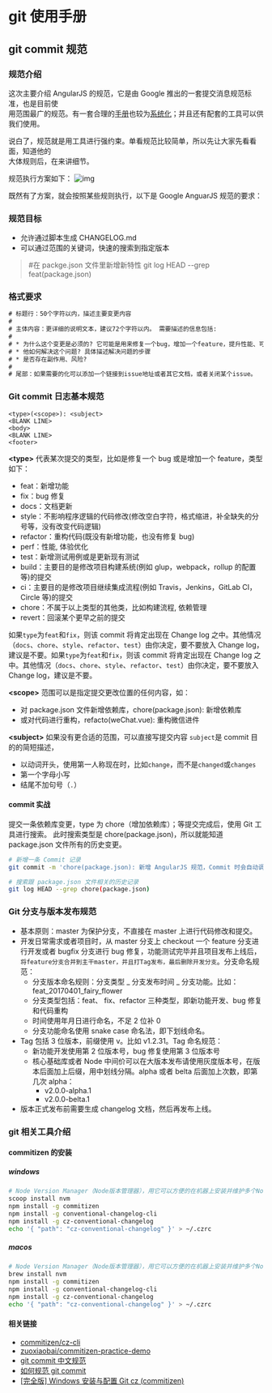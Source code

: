 # git 使用手册

## git commit 规范

### 规范介绍

这次主要介绍 AngularJS 的规范，它是由 Google 推出的一套提交消息规范标准，也是目前使  
用范围最广的规范。有一套合理的[手册](https://docs.google.com/document/d/1QrDFcIiPjSLDn3EL15IJygNPiHORgU1_OOAqWjiDU5Y/edit)也较为[系统化](https://github.com/angular/angular.js/blob/master/CONTRIBUTING.md#toc10)；并且还有配套的工具可以供我们使用。

说白了，规范就是用工具进行强约束。单看规范比较简单，所以先让大家先看看面，知道他的  
大体规则后，在来讲细节。

规范执行方案如下：
![img](https://img2018.cnblogs.com/blog/328599/201901/328599-20190123104101160-845368160.png)

既然有了方案，就会按照某些规则执行，以下是 Google AnguarJS 规范的要求：

### 规范目标

- 允许通过脚本生成 CHANGELOG.md
- 可以通过范围的关键词，快速的搜索到指定版本

> #在 packge.json 文件里新增新特性
> git log HEAD --grep feat(package.json)

### 格式要求

```txt
# 标题行：50个字符以内，描述主要变更内容
#
# 主体内容：更详细的说明文本，建议72个字符以内。 需要描述的信息包括:
#
# * 为什么这个变更是必须的? 它可能是用来修复一个bug，增加一个feature，提升性能、可靠性、稳定性等等
# * 他如何解决这个问题? 具体描述解决问题的步骤
# * 是否存在副作用、风险?
#
# 尾部：如果需要的化可以添加一个链接到issue地址或者其它文档，或者关闭某个issue。
```

### Git commit 日志基本规范

```git
<type>(<scope>): <subject>
<BLANK LINE>
<body>
<BLANK LINE>
<footer>
```

**\<type\>**
代表某次提交的类型，比如是修复一个 bug 或是增加一个 feature，类型如下：

- feat：新增功能
- fix：bug 修复
- docs：文档更新
- style：不影响程序逻辑的代码修改(修改空白字符，格式缩进，补全缺失的分号等，没有改变代码逻辑)
- refactor：重构代码(既没有新增功能，也没有修复 bug)
- perf：性能, 体验优化
- test：新增测试用例或是更新现有测试
- build：主要目的是修改项目构建系统(例如 glup，webpack，rollup 的配置等)的提交
- ci：主要目的是修改项目继续集成流程(例如 Travis，Jenkins，GitLab CI，Circle 等)的提交
- chore：不属于以上类型的其他类，比如构建流程, 依赖管理
- revert：回滚某个更早之前的提交

如果`type`为`feat`和`fix`，则该 commit 将肯定出现在 Change log 之中。其他情况（`docs`、`chore`、`style`、`refactor`、`test`）由你决定，要不要放入 Change log，建议是不要。如果`type`为`feat`和`fix`，则该 commit 将肯定出现在 Change log 之中。其他情况（`docs`、`chore`、`style`、`refactor`、`test`）由你决定，要不要放入 Change log，建议是不要。

**\<scope\>**
范围可以是指定提交更改位置的任何内容，如：

- 对 package.json 文件新增依赖库，chore(package.json): 新增依赖库
- 或对代码进行重构，refacto(weChat.vue): 重构微信进件

**\<subject\>**
如果没有更合适的范围，可以直接写提交内容
`subject`是 commit 目的的简短描述，

- 以动词开头，使用第一人称现在时，比如`change`，而不是`changed`或`changes`
- 第一个字母小写
- 结尾不加句号（`.`）

#### commit 实战

提交一条依赖库变更，type 为 chore（增加依赖库）；等提交完成后，使用 Git 工具进行搜索。
此时搜索类型是 chore(package.json)，所以就能知道 package.json 文件所有的历史变更。

```sh
# 新增一条 Commit 记录
git commit -m 'chore(package.json): 新增 AngularJS 规范，Commit 时会自动调用钩子（GitHook）来判断 Message 是否有效'

# 搜索跟 package.json 文件相关的历史记录
git log HEAD --grep chore(package.json)
```

### Git 分支与版本发布规范

- 基本原则：master 为保护分支，不直接在 master 上进行代码修改和提交。
- 开发日常需求或者项目时，从 master 分支上 checkout 一个 feature 分支进行开发或者 bugfix 分支进行 bug 修复，功能测试完毕并且项目发布上线后，`将feature分支合并到主干master，并且打Tag发布，最后删除开发分支`。分支命名规范：
  - 分支版本命名规则：分支类型 \_ 分支发布时间 \_ 分支功能。比如：feat_20170401_fairy_flower
  - 分支类型包括：feat、 fix、refactor 三种类型，即新功能开发、bug 修复和代码重构
  - 时间使用年月日进行命名，不足 2 位补 0
  - 分支功能命名使用 snake case 命名法，即下划线命名。
- Tag 包括 3 位版本，前缀使用 v。比如 v1.2.31。Tag 命名规范：
  - 新功能开发使用第 2 位版本号，bug 修复使用第 3 位版本号
  - 核心基础库或者 Node 中间价可以在大版本发布请使用灰度版本号，在版本后面加上后缀，用中划线分隔。alpha 或者 belta 后面加上次数，即第几次 alpha：
    - v2.0.0-alpha.1
    - v2.0.0-belta.1
- 版本正式发布前需要生成 changelog 文档，然后再发布上线。

### git 相关工具介绍

#### commitizen 的安装

##### windows

```sh
# Node Version Manager（Node版本管理器），用它可以方便的在机器上安装并维护多个Node的版本
scoop install nvm
npm install -g commitizen
npm install -g conventional-changelog-cli
npm install -g cz-conventional-changelog
echo '{ "path": "cz-conventional-changelog" }' > ~/.czrc
```

##### macos

```sh
# Node Version Manager（Node版本管理器），用它可以方便的在机器上安装并维护多个Node的版本
brew install nvm
npm install -g commitizen
npm install -g conventional-changelog-cli
npm install -g cz-conventional-changelog
echo '{ "path": "cz-conventional-changelog" }' > ~/.czrc
```

#### 相关链接

- [commitizen/cz-cli](https://github.com/commitizen/cz-cli)
- [zuoxiaobai/commitizen-practice-demo](https://github.com/zuoxiaobai/commitizen-practice-demo)
- [git commit 中文规范](https://github.com/feflow/git-commit-style-guide)
- [如何规范 git commit](https://www.cnblogs.com/jiaoshou/p/11190619.html)
- [[完全版] Windows 安装与配置 Git cz (commitizen)](https://blog.csdn.net/weixin_43128203/article/details/118194415)
